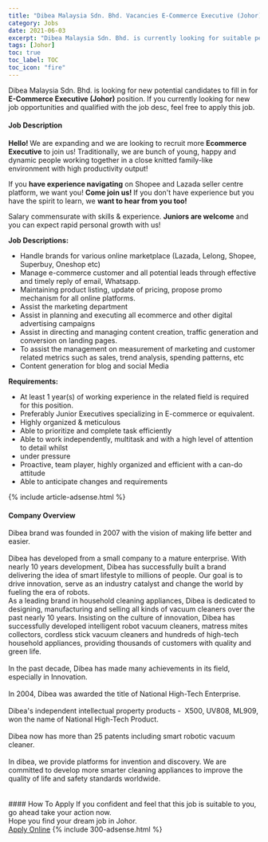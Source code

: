 ```yaml
---
title: "Dibea Malaysia Sdn. Bhd. Vacancies E-Commerce Executive (Johor)" 
category: Jobs 
date: 2021-06-03 
excerpt: "Dibea Malaysia Sdn. Bhd. is currently looking for suitable person to fill in the E-Commerce Executive (Johor) which based in Johor" 
tags: [Johor] 
toc: true 
toc_label: TOC 
toc_icon: "fire" 
--- 
```


<p>Dibea Malaysia Sdn. Bhd. is looking for new potential candidates to fill in for <b>E-Commerce Executive (Johor)</b> position. If you currently looking for new job opportunities and qualified with the job desc, feel free to apply this job.
</p><div><div><h4>Job Description</h4></div><div><div><span><div><p><strong>Hello! </strong>We are expanding and we are looking to recruit more <strong>Ecommerce Executive</strong> to join us! Traditionally, we are bunch of young, happy and dynamic people working together in a close knitted family-like environment&#160;with high productivity output!</p><p>If you <strong>have experience navigating</strong> on Shopee and Lazada seller centre platform, we want you! <strong>Come join us! </strong>If you don't have experience but you have the spirit to learn, we <strong>want to hear from you too!</strong></p><p>Salary commensurate with skills &amp; experience. <strong>Juniors are welcome</strong> and you can expect rapid personal growth with us!</p><p><strong>Job Descriptions:</strong></p><ul><li>Handle brands for various online marketplace (Lazada, Lelong, Shopee, Superbuy, Oneshop etc)</li><li>Manage e-commerce customer and all potential leads through effective and timely reply&#160;of email, Whatsapp.</li><li>Maintaining product listing, update of pricing, propose promo mechanism for all online platforms.</li><li>Assist the marketing department</li><li>Assist in planning and executing all ecommerce&#160;and other digital advertising campaigns</li><li>Assist in directing and managing content creation, traffic generation and conversion on landing pages.</li><li>To assist the management on measurement of marketing and customer related metrics such as sales, trend analysis, spending patterns, etc</li><li>Content generation for blog and social Media</li></ul><p><strong>Requirements:</strong></p><ul><li>At least 1 year(s) of working experience in the related field is required for this position.</li><li>Preferably Junior Executives specializing in E-commerce or equivalent.</li><li>Highly organized &amp; meticulous</li><li>Able to prioritize and complete task efficiently</li><li>Able to work independently, multitask and with a high level of attention to detail whilst</li><li>under pressure</li><li>Proactive, team player, highly organized and efficient with a can-do attitude</li><li>Able to anticipate changes and requirements</li></ul></div></span></div></div></div> 
{% include article-adsense.html %} 
<div><div><h4>Company Overview</h4></div><div><div><span><div><div>
<div>Dibea brand was founded in 2007 with the vision of making life better and easier.<br>
<br>
Dibea has developed from a small company to a&#160;mature&#160;enterprise. With nearly 10 years development, Dibea has successfully built a brand delivering the idea of smart lifestyle to millions of people. Our goal is to drive innovation, serve as an industry catalyst and change the world by fueling the era of robots.</div>
<div>As a leading brand in household cleaning appliances, Dibea is dedicated to designing, manufacturing and selling all kinds of vacuum cleaners over the past nearly 10 years. Insisting on the culture of innovation, Dibea has successfully developed intelligent robot vacuum cleaners, matress mites collectors, cordless stick vacuum cleaners and hundreds of high-tech household appliances, providing thousands of customers with quality and green life.<br>
<br>
In the past decade, Dibea has made many achievements in its field, especially in Innovation.<br>
<br>
In 2004, Dibea was awarded the&#160;title&#160;of&#160;National&#160;High-Tech&#160;Enterprise.<br>
<br>
Dibea's independent intellectual property products -&#160; X500, UV808, ML909, won the name of&#160;National&#160;High-Tech Product.<br>
<br>
Dibea now has more than 25 patents including smart robotic vacuum cleaner.<br>
<br>
In dibea, we provide platforms for invention and discovery. We are committed to develop more smarter cleaning appliances to improve the quality of life and safety standards worldwide.</div>
<br>
&#160; &#160; &#160; &#160; &#160; &#160; &#160; &#160; &#160; &#160;</div></div></span></div></div></div> 
#### How To Apply 
If you confident and feel that this job is suitable to you, go ahead take your action now. <br/> 
Hope you find your dream job in Johor. <br/> 
<a href="https://www.jobstreet.com.my/en/job/e-commerce-executive-johor-4581022?jobId=jobstreet-my-job-4581022&" class="btn btn--info" target="_blank" rel="nofollow noopenner">Apply Online</a> 
{% include 300-adsense.html %} 
